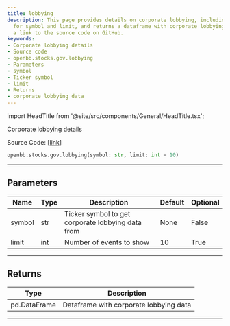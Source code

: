 ```yaml
---
title: lobbying
description: This page provides details on corporate lobbying, including parameters
  for symbol and limit, and returns a dataframe with corporate lobbying data. It includes
  a link to the source code on GitHub.
keywords:
- Corporate lobbying details
- Source code
- openbb.stocks.gov.lobbying
- Parameters
- symbol
- Ticker symbol
- limit
- Returns
- corporate lobbying data
---
```


import HeadTitle from '@site/src/components/General/HeadTitle.tsx';

<HeadTitle title="stocks.gov.lobbying - Reference | OpenBB SDK Docs" />

Corporate lobbying details

Source Code: [[link](https://github.com/OpenBB-finance/OpenBBTerminal/tree/main/openbb_terminal/stocks/government/quiverquant_model.py#L531)]

```python
openbb.stocks.gov.lobbying(symbol: str, limit: int = 10)
```

---

## Parameters

| Name | Type | Description | Default | Optional |
| ---- | ---- | ----------- | ------- | -------- |
| symbol | str | Ticker symbol to get corporate lobbying data from | None | False |
| limit | int | Number of events to show | 10 | True |


---

## Returns

| Type | Description |
| ---- | ----------- |
| pd.DataFrame | Dataframe with corporate lobbying data |
---

